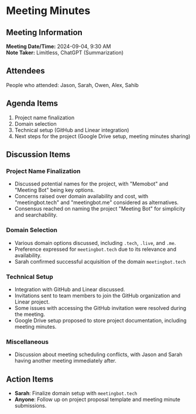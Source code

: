 # Meeting Minutes

## Meeting Information

**Meeting Date/Time:** 2024-09-04, 9:30 AM  
**Note Taker:** Limitless, ChatGPT (Summarization)

## Attendees

People who attended: Jason, Sarah, Owen, Alex, Sahib

## Agenda Items

1. Project name finalization
2. Domain selection
3. Technical setup (GitHub and Linear integration)
4. Next steps for the project (Google Drive setup, meeting minutes sharing)

## Discussion Items

### Project Name Finalization

- Discussed potential names for the project, with "Memobot" and "Meeting Bot" being key options.
- Concerns raised over domain availability and cost, with "meetingbot.tech" and "meetingbot.me" considered as alternatives.
- Consensus reached on naming the project "Meeting Bot" for simplicity and searchability.

### Domain Selection

- Various domain options discussed, including `.tech`, `.live`, and `.me`.
- Preference expressed for `meetingbot.tech` due to its relevance and availability.
- Sarah confirmed successful acquisition of the domain `meetingbot.tech`

### Technical Setup

- Integration with GitHub and Linear discussed.
- Invitations sent to team members to join the GitHub organization and Linear project.
- Some issues with accessing the GitHub invitation were resolved during the meeting.
- Google Drive setup proposed to store project documentation, including meeting minutes.

### Miscellaneous

- Discussion about meeting scheduling conflicts, with Jason and Sarah having another meeting immediately after.

## Action Items

- **Sarah**: Finalize domain setup with `meetingbot.tech`
- **Anyone**: Follow up on project proposal template and meeting minute submissions.

